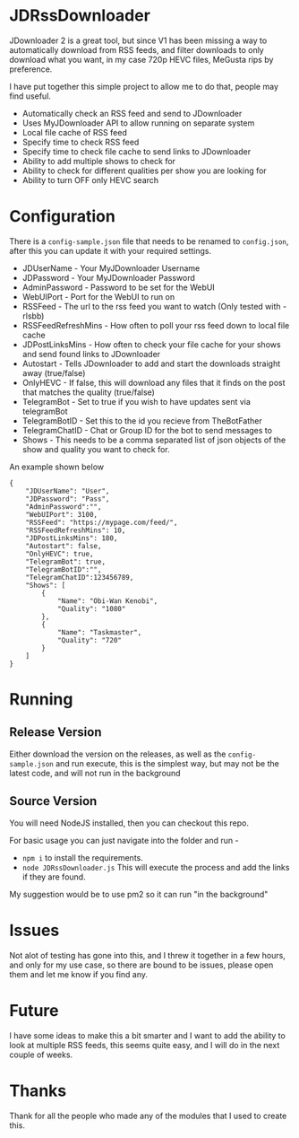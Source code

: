 # JDRssDownloader

JDownloader 2 is a great tool, but since V1 has been missing a way to automatically download from RSS feeds, and filter downloads to only download what you want, in my case 720p HEVC files, MeGusta rips by preference.

I have put together this simple project to allow me to do that, people may find useful.

- Automatically check an RSS feed and send to JDownloader
- Uses MyJDownloader API to allow running on separate system
- Local file cache of RSS feed
- Specify time to check RSS feed
- Specify time to check file cache to send links to JDownloader
- Ability to add multiple shows to check for
- Ability to check for different qualities per show you are looking for
- Ability to turn OFF only HEVC search

# Configuration

There is a `config-sample.json` file that needs to be renamed to `config.json`, after this you can update it with your required settings.

- JDUserName - Your MyJDownloader Username
- JDPassword - Your MyJDownloader Password
- AdminPassword - Password to be set for the WebUI
- WebUIPort - Port for the WebUI to run on
- RSSFeed - The url to the rss feed you want to watch (Only tested with - rlsbb)
- RSSFeedRefreshMins - How often to poll your rss feed down to local file cache
- JDPostLinksMins - How often to check your file cache for your shows and send found links to JDownloader
- Autostart - Tells JDownloader to add and start the downloads straight away (true/false)
- OnlyHEVC - If false, this will download any files that it finds on the post that matches the quality (true/false)
- TelegramBot - Set to true if you wish to have updates sent via telegramBot
- TelegramBotID - Set this to the id you recieve from TheBotFather
- TelegramChatID - Chat or Group ID for the bot to send messages to
- Shows - This needs to be a comma separated list of json objects of the show and quality you want to check for.

An example shown below

```
{
    "JDUserName": "User",
    "JDPassword": "Pass",
    "AdminPassword":"",
    "WebUIPort": 3100,
    "RSSFeed": "https://mypage.com/feed/",
    "RSSFeedRefreshMins": 10,
    "JDPostLinksMins": 180,
    "Autostart": false,
    "OnlyHEVC": true,
    "TelegramBot": true,
    "TelegramBotID":"",
    "TelegramChatID":123456789,
    "Shows": [
        {
            "Name": "Obi-Wan Kenobi",
            "Quality": "1080"
        },
        {
            "Name": "Taskmaster",
            "Quality": "720"
        }
    ]
}
```

# Running

## Release Version

Either download the version on the releases, as well as the `config-sample.json` and run execute, this is the simplest way, but may not be the latest code, and will not run in the background

## Source Version

You will need NodeJS installed, then you can checkout this repo.

For basic usage you can just navigate into the folder and run -

- `npm i` to install the requirements.
- `node JDRssDownloader.js` This will execute the process and add the links if they are found.

My suggestion would be to use pm2 so it can run "in the background"

# Issues

Not alot of testing has gone into this, and I threw it together in a few hours, and only for my use case, so there are bound to be issues, please open them and let me know if you find any.

# Future

I have some ideas to make this a bit smarter and I want to add the ability to look at multiple RSS feeds, this seems quite easy, and I will do in the next couple of weeks.

# Thanks

Thank for all the people who made any of the modules that I used to create this.
